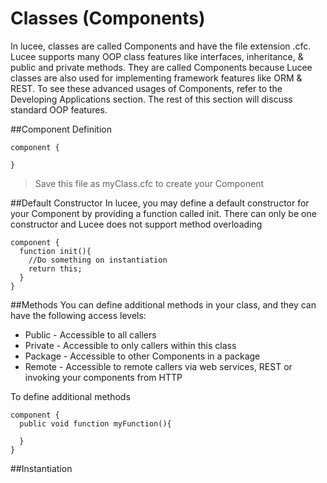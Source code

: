 # Classes (Components)

In lucee, classes are called Components and have the file extension .cfc. Lucee supports many OOP class features like interfaces, inheritance, & public and private methods. They are called Components because Lucee classes are also used for implementing framework features like ORM & REST. To see these advanced usages of Components, refer to the Developing Applications section. The rest of this section will discuss standard OOP features. 

##Component Definition
```
component {

}
```
>Save this file as myClass.cfc to create your Component



##Default Constructor
In lucee, you may define a default constructor for your Component by providing a function called init. There can only be one constructor and Lucee does not support method overloading

```
component {
  function init(){
    //Do something on instantiation 
    return this;
  }
}
```

##Methods
You can define additional methods in your class, and they can have the following access levels:
* Public - Accessible to all callers
* Private - Accessible to only callers within this class
* Package - Accessible to other Components in a package
* Remote - Accessible to remote callers via web services, REST or invoking your components from HTTP

To define additional methods
```
component {
  public void function myFunction(){
    
  }
}
```

##Instantiation

